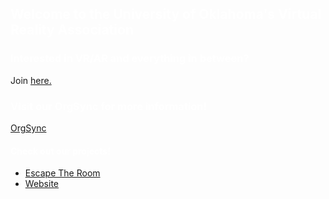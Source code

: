 
## <span style="color:white">Welcome to the University of Oklahoma's Virtual Reality Association</span>

### <span style="color:white">Interested in VR/AR and everything in between?</span>

Join [here.](https://goo.gl/forms/PhBAN3U8dYC78AoM2)

### <span style="color:white">Visit our OrgSync for more information!</span>
[OrgSync](https://orgsync.com/156940/chapter)

#### <span style="color:white">Check out our projects!</span>
- [Escape The Room](https://github.com/OUVirtualReality/EscapeTheRoom)
- [Website](https://github.com/OUVirtualReality/OUVirtualReality)
